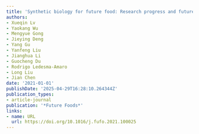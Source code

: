 ```yaml
---
title: 'Synthetic biology for future food: Research progress and future directions'
authors:
- Xueqin Lv
- Yaokang Wu
- Mengyue Gong
- Jieying Deng
- Yang Gu
- Yanfeng Liu
- Jianghua Li
- Guocheng Du
- Rodrigo Ledesma‐Amaro
- Long Liu
- Jian Chen
date: '2021-01-01'
publishDate: '2025-04-29T16:28:10.264344Z'
publication_types:
- article-journal
publication: '*Future Foods*'
links:
- name: URL
  url: https://doi.org/10.1016/j.fufo.2021.100025
---
```

